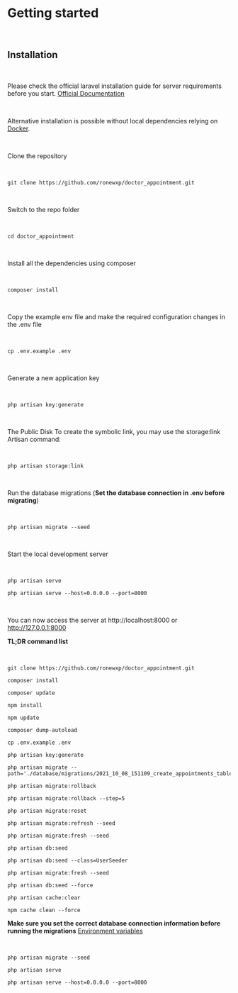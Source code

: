 # Getting started

​

## Installation

​

Please check the official laravel installation guide for server requirements before you start. [Official Documentation](https://laravel.com/docs/8.x)

​

Alternative installation is possible without local dependencies relying on [Docker](#docker). 

​

Clone the repository

​

    git clone https://github.com/ronewxp/doctor_appointment.git
​

Switch to the repo folder

​

    cd doctor_appointment

​

Install all the dependencies using composer

​

    composer install

​

Copy the example env file and make the required configuration changes in the .env file

​

    cp .env.example .env

​

Generate a new application key

​

    php artisan key:generate

​

The Public Disk To create the symbolic link, you may use the storage:link Artisan command:

​

    php artisan storage:link
    
​

Run the database migrations (**Set the database connection in .env before migrating**)

​

    php artisan migrate --seed

​

Start the local development server

​

    php artisan serve
    
    php artisan serve --host=0.0.0.0 --port=8000

​

You can now access the server at http://localhost:8000 or http://127.0.0.1:8000 


**TL;DR command list**

​

    git clone https://github.com/ronewxp/doctor_appointment.git

    composer install
    
    composer update

    npm install
    
    npm update
    
    composer dump-autoload

    cp .env.example .env

    php artisan key:generate
    
    php artisan migrate --path='./database/migrations/2021_10_08_151109_create_appointments_table.php'
    
    php artisan migrate:rollback
    
    php artisan migrate:rollback --step=5
    
    php artisan migrate:reset
    
    php artisan migrate:refresh --seed
    
    php artisan migrate:fresh --seed
    
    php artisan db:seed
    
    php artisan db:seed --class=UserSeeder
    
    php artisan migrate:fresh --seed
    
    php artisan db:seed --force
    
    php artisan cache:clear
    
    npm cache clean --force
    

**Make sure you set the correct database connection information before running the migrations** [Environment variables](#environment-variables)

​

    php artisan migrate --seed

    php artisan serve
    
    php artisan serve --host=0.0.0.0 --port=8000
